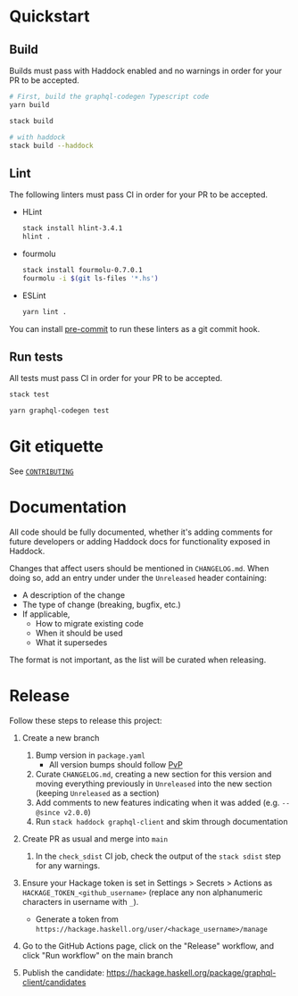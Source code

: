 # Quickstart

## Build

Builds must pass with Haddock enabled and no warnings in order for your PR to be accepted.

```bash
# First, build the graphql-codegen Typescript code
yarn build

stack build

# with haddock
stack build --haddock
```

## Lint

The following linters must pass CI in order for your PR to be accepted.

* HLint

    ```bash
    stack install hlint-3.4.1
    hlint .
    ```

* fourmolu

    ```bash
    stack install fourmolu-0.7.0.1
    fourmolu -i $(git ls-files '*.hs')
    ```

* ESLint

    ```bash
    yarn lint .
    ```

You can install [pre-commit](https://pre-commit.com/) to run these linters as
a git commit hook.

## Run tests

All tests must pass CI in order for your PR to be accepted.

```bash
stack test
```

```bash
yarn graphql-codegen test
```

# Git etiquette

See [`CONTRIBUTING`](https://github.com/LeapYear/.github/blob/main/CONTRIBUTING)

# Documentation

All code should be fully documented, whether it's adding comments for future
developers or adding Haddock docs for functionality exposed in Haddock.

Changes that affect users should be mentioned in `CHANGELOG.md`. When doing so,
add an entry under under the `Unreleased` header containing:
* A description of the change
* The type of change (breaking, bugfix, etc.)
* If applicable,
    * How to migrate existing code
    * When it should be used
    * What it supersedes

The format is not important, as the list will be curated when releasing.

# Release

Follow these steps to release this project:

1. Create a new branch
    1. Bump version in `package.yaml`
        * All version bumps should follow [PvP](https://pvp.haskell.org/)
    1. Curate `CHANGELOG.md`, creating a new section for this version and
       moving everything previously in `Unreleased` into the new section
       (keeping `Unreleased` as a section)
    1. Add comments to new features indicating when it was added (e.g.
       `-- @since v2.0.0`)
    1. Run `stack haddock graphql-client` and skim through documentation

1. Create PR as usual and merge into `main`
    1. In the `check_sdist` CI job, check the output of the `stack sdist`
       step for any warnings.

1. Ensure your Hackage token is set in Settings > Secrets > Actions as `HACKAGE_TOKEN_<github_username>` (replace any non alphanumeric characters in username with `_`).
   * Generate a token from `https://hackage.haskell.org/user/<hackage_username>/manage`

1. Go to the GitHub Actions page, click on the "Release" workflow, and click "Run workflow" on the main branch

1. Publish the candidate: https://hackage.haskell.org/package/graphql-client/candidates
